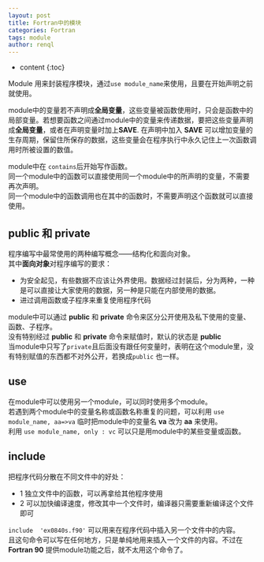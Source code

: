 ```yaml
---
layout: post
title: Fortran中的模块
categories: Fortran
tags: module
author: renql
---
```


* content
{:toc}

Module 用来封装程序模块，通过` use module_name `来使用，且要在开始声明之前就使用。  

module中的变量若不声明成**全局变量**，这些变量被函数使用时，只会是函数中的局部变量。若想要函数之间通过module中的变量来传递数据，要把这些变量声明成**全局变量**，或者在声明变量时加上**SAVE**.
在声明中加入 **SAVE** 可以增加变量的生存周期，保留住所保存的数据，这些变量会在程序执行中永久记住上一次函数调用时所被设置的数值。

module中在 ` contains `后开始写作函数。  
同一个module中的函数可以直接使用同一个module中的所声明的变量，不需要再次声明。  
同一个module中的函数调用也在其中的函数时，不需要声明这个函数就可以直接使用。




## public 和 private
程序编写中最常使用的两种编写概念——结构化和面向对象。  
其中**面向对象**对程序编写的要求：  
- 为安全起见，有些数据不应该让外界使用。数据经过封装后，分为两种，一种是可以直接让大家使用的数据，另一种是只能在内部使用的数据。   
- 进过调用函数或子程序来重复使用程序代码  

module中可以通过 **public** 和 **private** 命令来区分公开使用及私下使用的变量、函数、子程序。  
没有特别经过 **public** 和 **private** 命令来赋值时，默认的状态是 **public**  
当module中只写了` private `且后面没有跟任何变量时，表明在这个module里，没有特别赋值的东西都不对外公开，若换成` public ` 也一样。

## use
在module中可以使用另一个module，可以同时使用多个module。  
若遇到两个module中的变量名称或函数名称重复的问题，可以利用 ` use module_name, aa=>va ` 临时把module中的变量名 **va** 改为 **aa** 来使用。  
利用 ` use module_name, only : vc ` 可以只是用module中的某些变量或函数。  

## include
把程序代码分散在不同文件中的好处：  
- 1 独立文件中的函数，可以再拿给其他程序使用  
- 2 可以加快编译速度，修改其中一个文件时，编译器只需要重新编译这个文件即可  

` include  'ex0840s.f90' ` 可以用来在程序代码中插入另一个文件中的内容。  
且这句命令可以写在任何地方，只是单纯地用来插入一个文件的内容。不过在 **Fortran 90** 提供module功能之后，就不太用这个命令了。
